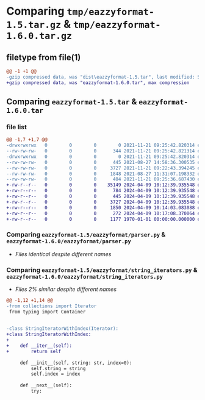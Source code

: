 # Comparing `tmp/eazzyformat-1.5.tar.gz` & `tmp/eazzyformat-1.6.0.tar.gz`

## filetype from file(1)

```diff
@@ -1 +1 @@
-gzip compressed data, was "dist\eazzyformat-1.5.tar", last modified: Sun Nov 21 09:25:42 2021, max compression
+gzip compressed data, was "eazzyformat-1.6.0.tar", max compression
```

## Comparing `eazzyformat-1.5.tar` & `eazzyformat-1.6.0.tar`

### file list

```diff
@@ -1,7 +1,7 @@
-drwxrwxrwx   0        0        0        0 2021-11-21 09:25:42.820314 eazzyformat-1.5/
--rw-rw-rw-   0        0        0      344 2021-11-21 09:25:42.821314 eazzyformat-1.5/PKG-INFO
-drwxrwxrwx   0        0        0        0 2021-11-21 09:25:42.820314 eazzyformat-1.5/eazzyformat/
--rw-rw-rw-   0        0        0      445 2021-08-27 14:58:36.300535 eazzyformat-1.5/eazzyformat/__init__.py
--rw-rw-rw-   0        0        0     3727 2021-11-21 09:22:43.394245 eazzyformat-1.5/eazzyformat/parser.py
--rw-rw-rw-   0        0        0     1848 2021-08-27 11:31:07.198332 eazzyformat-1.5/eazzyformat/string_iterators.py
--rw-rw-rw-   0        0        0      404 2021-11-21 09:25:36.687430 eazzyformat-1.5/setup.py
+-rw-r--r--   0        0        0    35149 2024-04-09 10:12:39.935548 eazzyformat-1.6.0/LICENSE.txt
+-rw-r--r--   0        0        0      784 2024-04-09 10:12:39.935548 eazzyformat-1.6.0/README.md
+-rw-r--r--   0        0        0      445 2024-04-09 10:12:39.935548 eazzyformat-1.6.0/eazzyformat/__init__.py
+-rw-r--r--   0        0        0     3727 2024-04-09 10:12:39.935548 eazzyformat-1.6.0/eazzyformat/parser.py
+-rw-r--r--   0        0        0     1850 2024-04-09 10:14:03.083088 eazzyformat-1.6.0/eazzyformat/string_iterators.py
+-rw-r--r--   0        0        0      272 2024-04-09 10:17:08.370064 eazzyformat-1.6.0/pyproject.toml
+-rw-r--r--   0        0        0     1177 1970-01-01 00:00:00.000000 eazzyformat-1.6.0/PKG-INFO
```

### Comparing `eazzyformat-1.5/eazzyformat/parser.py` & `eazzyformat-1.6.0/eazzyformat/parser.py`

 * *Files identical despite different names*

### Comparing `eazzyformat-1.5/eazzyformat/string_iterators.py` & `eazzyformat-1.6.0/eazzyformat/string_iterators.py`

 * *Files 2% similar despite different names*

```diff
@@ -1,12 +1,14 @@
-from collections import Iterator
 from typing import Container
 
 
-class StringIteratorWithIndex(Iterator):
+class StringIteratorWithIndex:
+
+    def __iter__(self):
+        return self
 
     def __init__(self, string: str, index=0):
         self.string = string
         self.index = index
 
     def __next__(self):
         try:
```

